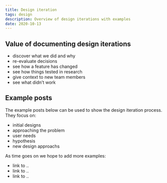 ```yaml
---
title: Design iteration
tags: design
description: Overview of design iterations with examples
date: 2020-10-13
---
```


## Value of documenting design iterations
* discover what we did and why
* re-evaluate decisions
* see how a feature has changed
* see how things tested in research
* give context to new team members
* see what didn’t work

## Example posts
The example posts below can be used to show the design iteration process. They focus on:
* initial designs
* approaching the problem
* user needs
* hypothesis
* new design approachs

As time goes on we hope to add more examples:
* link to ..
* link to ..
* link to ..
